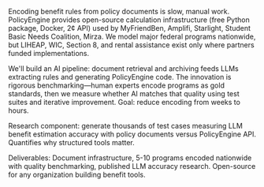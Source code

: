 Encoding benefit rules from policy documents is slow, manual work. PolicyEngine provides open-source calculation infrastructure (free Python package, Docker, 2¢ API) used by MyFriendBen, Amplifi, Starlight, Student Basic Needs Coalition, Mirza. We model major federal programs nationwide, but LIHEAP, WIC, Section 8, and rental assistance exist only where partners funded implementations.

We'll build an AI pipeline: document retrieval and archiving feeds LLMs extracting rules and generating PolicyEngine code. The innovation is rigorous benchmarking—human experts encode programs as gold standards, then we measure whether AI matches that quality using test suites and iterative improvement. Goal: reduce encoding from weeks to hours.

Research component: generate thousands of test cases measuring LLM benefit estimation accuracy with policy documents versus PolicyEngine API. Quantifies why structured tools matter.

Deliverables: Document infrastructure, 5-10 programs encoded nationwide with quality benchmarking, published LLM accuracy research. Open-source for any organization building benefit tools.
